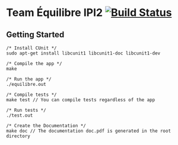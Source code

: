 # Team Équilibre IPI2 [![Build Status](https://travis-ci.com/Smirow/equilibre.svg?token=e4iudyJx4ptdm1S88isC&branch=sprint-01)](https://travis-ci.com/Smirow/equilibre)

## Getting Started

```
/* Install CUnit */
sudo apt-get install libcunit1 libcunit1-doc libcunit1-dev

/* Compile the app */
make

/* Run the app */
./equilibre.out

/* Compile tests */
make test // You can compile tests regardless of the app

/* Run tests */
./test.out

/* Create the Documentation */
make doc // The documentation doc.pdf is generated in the root directory

```
